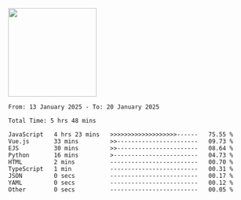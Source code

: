 <img height="180em" src="https://github-readme-stats-eight-theta.vercel.app/api?username=bkundev&show_icons=true&theme=radical&include_all_commits=true&count_private=true"/>
<!--START_SECTION:waka-->

```all_time
From: 13 January 2025 - To: 20 January 2025

Total Time: 5 hrs 48 mins

JavaScript   4 hrs 23 mins   >>>>>>>>>>>>>>>>>>>------   75.55 %
Vue.js       33 mins         >>-----------------------   09.73 %
EJS          30 mins         >>-----------------------   08.64 %
Python       16 mins         >------------------------   04.73 %
HTML         2 mins          -------------------------   00.70 %
TypeScript   1 min           -------------------------   00.31 %
JSON         0 secs          -------------------------   00.17 %
YAML         0 secs          -------------------------   00.12 %
Other        0 secs          -------------------------   00.05 %
```

<!--END_SECTION:waka-->